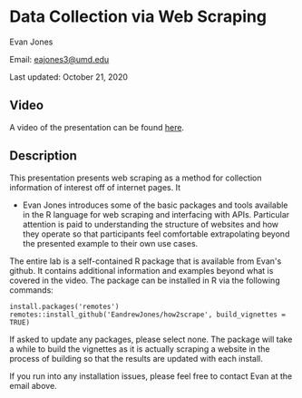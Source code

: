 # Data Collection via Web Scraping 

Evan Jones

Email: eajones3@umd.edu

Last updated: October 21, 2020

## Video

A video of the presentation can be found [here](https://www.dropbox.com/s/zndoq6v53xe85o6/web-scraping-jones.mp4?dl=0).

## Description

This presentation presents web scraping as a method for collection information of interest off of internet pages. It 

- Evan Jones introduces some of the basic packages and tools available in the R language for web scraping and interfacing with APIs. Particular attention is paid to understanding the structure of websites and how they operate so that participants feel comfortable extrapolating beyond the presented example to their own use cases. 

The entire lab is a self-contained R package that is available from Evan's github. It contains additional information and examples beyond what is covered in the video. The package can be installed in R via the following commands:

```
install.packages('remotes')
remotes::install_github('EandrewJones/how2scrape', build_vignettes = TRUE)
```

If asked to update any packages, please select none. The package will take a while to build the vignettes as it is actually scraping a website in the process of building so that the results are updated with each install.

If you run into any installation issues, please feel free to contact Evan at the email above.